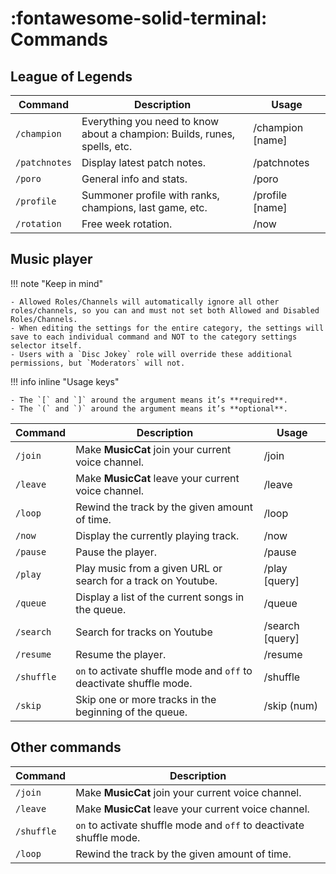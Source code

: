 # :fontawesome-solid-terminal: Commands

## League of Legends

| Command       | Description                                                               | Usage             |
| ---           | ---                                                                       | ---               |
| `/champion`   | Everything you need to know about a champion: Builds, runes, spells, etc. | /champion [name]  |
| `/patchnotes` | Display latest patch notes.                                               | /patchnotes       |
| `/poro`       | General info and stats.                                                   | /poro             |
| `/profile`    | Summoner profile with ranks, champions, last game, etc.                   | /profile [name]   |
| `/rotation`   | Free week rotation.                                                       | /now              |

## Music player

!!! note "Keep in mind"

    - Allowed Roles/Channels will automatically ignore all other roles/channels, so you can and must not set both Allowed and Disabled Roles/Channels.
    - When editing the settings for the entire category, the settings will save to each individual command and NOT to the category settings selector itself.
    - Users with a `Disc Jokey` role will override these additional permissions, but `Moderators` will not.

!!! info inline "Usage keys"

    - The `[` and `]` around the argument means it’s **required**.
    - The `(` and `)` around the argument means it’s **optional**.

| Command       | Description                                                           | Usage             |
| ---           | ---                                                                   | ---               |
| `/join`       | Make **MusicCat** join your current voice channel.                    | /join             |
| `/leave`      | Make **MusicCat** leave your current voice channel.                   | /leave            |
| `/loop`       | Rewind the track by the given amount of time.                         | /loop             |
| `/now`        | Display the currently playing track.                                  | /now              |
| `/pause`      | Pause the player.                                                     | /pause            |
| `/play`       | Play music from a given URL or search for a track on Youtube.         | /play [query]     |
| `/queue`      | Display a list of the current songs in the queue.                     | /queue            |
| `/search`     | Search for tracks on Youtube                                          | /search [query]   |
| `/resume`     | Resume the player.                                                    | /resume           |
| `/shuffle`    | `on` to activate shuffle mode and `off` to deactivate shuffle mode.   | /shuffle          |
| `/skip`       | Skip one or more tracks in the beginning of the queue.                | /skip (num)       |


## Other commands
| Command       | Description                                                           |
| ---           | ---                                                                   |
| `/join`       | Make **MusicCat** join your current voice channel.                    |
| `/leave`      | Make **MusicCat** leave your current voice channel.                   |
| `/shuffle`    | `on` to activate shuffle mode and `off` to deactivate shuffle mode.   |
| `/loop`       | Rewind the track by the given amount of time.                         |